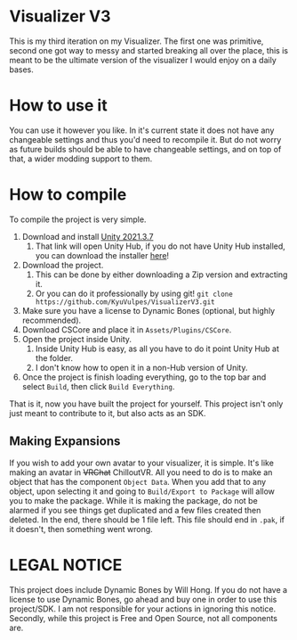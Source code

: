 ﻿# Visualizer V3
This is my third iteration on my Visualizer. The first one was primitive, second one got way to messy and started breaking
all over the place, this is meant to be the ultimate version of the visualizer I would enjoy on a daily bases.

# How to use it
You can use it however you like. In it's current state it does not have any changeable settings and thus you'd need to
recompile it. But do not worry as future builds should be able to have changeable settings, and on top of that, a wider
modding support to them.

# How to compile
To compile the project is very simple.
1. Download and install [Unity 2021.3.7](unityhub://2021.3.7f1/24e8595d6d43)
   1. That link will open Unity Hub, if you do not have Unity Hub installed, you can download the installer [here](https://unity3d.com/get-unity/download/archive)! 
2. Download the project.
   1. This can be done by either downloading a Zip version and extracting it.
   2. Or you can do it professionally by using git! `git clone https://github.com/KyuVulpes/VisualizerV3.git`
3. Make sure you have a license to Dynamic Bones (optional, but highly recommended).
4. Download CSCore and place it in `Assets/Plugins/CSCore`.
5. Open the project inside Unity.
   1. Inside Unity Hub is easy, as all you have to do it point Unity Hub at the folder.
   2. I don't know how to open it in a non-Hub version of Unity.
6. Once the project is finish loading everything, go to the top bar and select `Build`, then click `Build Everything`.

That is it, now you have built the project for yourself. This project isn't only just meant to contribute to it, but also acts
as an SDK.

## Making Expansions
If you wish to add your own avatar to your visualizer, it is simple. It's like making an avatar in ~~VRChat~~ ChilloutVR.
All you need to do is to make an object that has the component `Object Data`. When you add that to any object, upon selecting it
and going to `Build/Export to Package` will allow you to make the package. While it is making the package, do not be alarmed if you
see things get duplicated and a few files created then deleted. In the end, there should be 1 file left. This file should end in
`.pak`, if it doesn't, then something went wrong.

# LEGAL NOTICE
This project does include Dynamic Bones by Will Hong. If you do not have a license to use Dynamic Bones, go ahead and buy one in order
to use this project/SDK. I am not responsible for your actions in ignoring this notice. Secondly, while this project is Free and Open Source,
not all components are.
